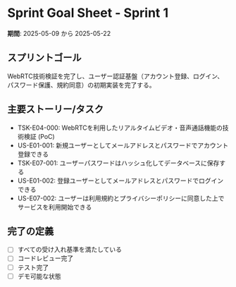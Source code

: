 # Sprint Goal Sheet - Sprint 1

**期間**: 2025-05-09 から 2025-05-22

## スプリントゴール
WebRTC技術検証を完了し、ユーザー認証基盤（アカウント登録、ログイン、パスワード保護、規約同意）の初期実装を完了する。

## 主要ストーリー/タスク
- TSK-E04-000: WebRTCを利用したリアルタイムビデオ・音声通話機能の技術検証 (PoC)
- US-E01-001: 新規ユーザーとしてメールアドレスとパスワードでアカウント登録できる
- TSK-E07-001: ユーザーパスワードはハッシュ化してデータベースに保存する
- US-E01-002: 登録ユーザーとしてメールアドレスとパスワードでログインできる
- US-E07-002: ユーザーは利用規約とプライバシーポリシーに同意した上でサービスを利用開始できる

## 完了の定義
- [ ] すべての受け入れ基準を満たしている
- [ ] コードレビュー完了
- [ ] テスト完了
- [ ] デモ可能な状態
